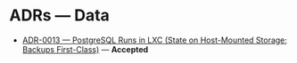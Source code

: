 # ADRs — Data

- [ADR-0013 — PostgreSQL Runs in LXC (State on Host-Mounted Storage; Backups First-Class)](../ADR-0013_postgresql-as-lxc.md) — **Accepted**
